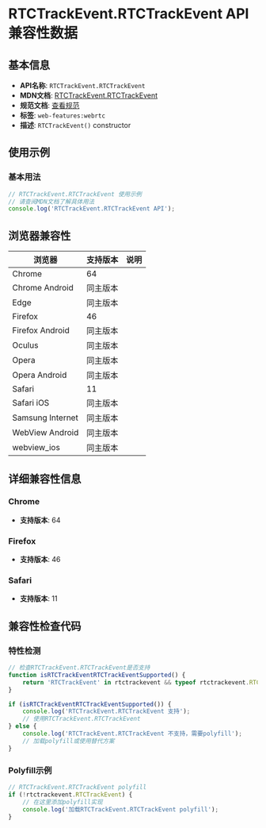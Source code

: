 # RTCTrackEvent.RTCTrackEvent API 兼容性数据

## 基本信息

- **API名称**: `RTCTrackEvent.RTCTrackEvent`
- **MDN文档**: [RTCTrackEvent.RTCTrackEvent](https://developer.mozilla.org/docs/Web/API/RTCTrackEvent/RTCTrackEvent)
- **规范文档**: [查看规范](https://w3c.github.io/webrtc-pc/#dom-rtctrackevent-constructor)
- **标签**: `web-features:webrtc`
- **描述**: `RTCTrackEvent()` constructor

## 使用示例

### 基本用法

```javascript
// RTCTrackEvent.RTCTrackEvent 使用示例
// 请查阅MDN文档了解具体用法
console.log('RTCTrackEvent.RTCTrackEvent API');
```

## 浏览器兼容性

| 浏览器 | 支持版本 | 说明 |
|--------|----------|------|
| Chrome | 64 |  |
| Chrome Android | 同主版本 |  |
| Edge | 同主版本 |  |
| Firefox | 46 |  |
| Firefox Android | 同主版本 |  |
| Oculus | 同主版本 |  |
| Opera | 同主版本 |  |
| Opera Android | 同主版本 |  |
| Safari | 11 |  |
| Safari iOS | 同主版本 |  |
| Samsung Internet | 同主版本 |  |
| WebView Android | 同主版本 |  |
| webview_ios | 同主版本 |  |

## 详细兼容性信息

### Chrome

- **支持版本**: 64

### Firefox

- **支持版本**: 46

### Safari

- **支持版本**: 11

## 兼容性检查代码

### 特性检测

```javascript
// 检查RTCTrackEvent.RTCTrackEvent是否支持
function isRTCTrackEventRTCTrackEventSupported() {
    return 'RTCTrackEvent' in rtctrackevent && typeof rtctrackevent.RTCTrackEvent === 'function';
}

if (isRTCTrackEventRTCTrackEventSupported()) {
    console.log('RTCTrackEvent.RTCTrackEvent 支持');
    // 使用RTCTrackEvent.RTCTrackEvent
} else {
    console.log('RTCTrackEvent.RTCTrackEvent 不支持，需要polyfill');
    // 加载polyfill或使用替代方案
}
```

### Polyfill示例

```javascript
// RTCTrackEvent.RTCTrackEvent polyfill
if (!rtctrackevent.RTCTrackEvent) {
    // 在这里添加polyfill实现
    console.log('加载RTCTrackEvent.RTCTrackEvent polyfill');
}
```

